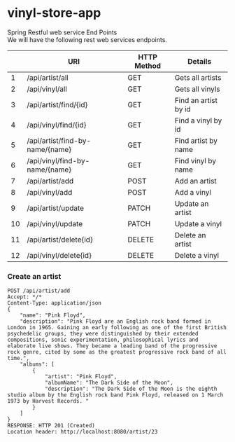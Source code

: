 # vinyl-store-app

Spring Restful web service End Points <br>
We will have the following rest web services endpoints.


|    	| URI                             	| HTTP Method 	| Details                	|
|----	|---------------------------------	|-------------	|------------------------	|
| 1  	| /api/artist/all                 	| GET         	|  Gets all   artists    	|
| 2  	| /api/vinyl/all                  	| GET         	| Gets all vinyls        	|
| 3  	| /api/artist/find/{id}           	| GET         	| Find an artist by id   	|
| 4  	| /api/vinyl/find/{id}            	| GET         	| Find a vinyl by id     	|
| 5  	| /api/artist/find-by-name/{name} 	| GET         	| Find artist by name    	|
| 6  	| /api/vinyl/find-by-name/{name}  	| GET         	| Find vinyl by name     	|
| 7  	| /api/artist/add                 	| POST        	| Add an artist          	|
| 8  	| /api/vinyl/add                  	| POST        	| Add a vinyl            	|
| 9  	| /api/artist/update              	| PATCH       	| Update an artist       	|
| 10 	| /api/vinyl/update               	| PATCH       	| Update a vinyl         	|
| 11 	| /api/artist/delete{id}          	| DELETE      	| Delete an artist       	|
| 12 	| /api/vinyl/delete{id}           	| DELETE      	| Delete a vinyl         	|
			
### Create an artist 

```
POST /api/artist/add
Accept: */*
Content-Type: application/json
{
    "name": "Pink Floyd",
    "description": "Pink Floyd are an English rock band formed in London in 1965. Gaining an early following as one of the first British psychedelic groups, they were distinguished by their extended compositions, sonic experimentation, philosophical lyrics and elaborate live shows. They became a leading band of the progressive rock genre, cited by some as the greatest progressive rock band of all time.",
    "albums": [
        {
            "artist": "Pink Floyd",
            "albumName": "The Dark Side of the Moon",
            "description": "The Dark Side of the Moon is the eighth studio album by the English rock band Pink Floyd, released on 1 March 1973 by Harvest Records. "
        }
    ]
}
RESPONSE: HTTP 201 (Created)
Location header: http://localhost:8080/artist/23
```
